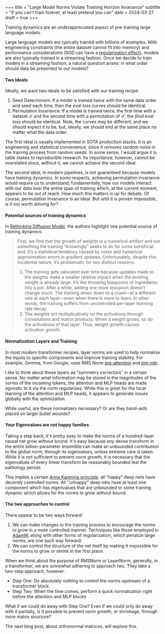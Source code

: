 +++
title = "Large Model Norms Violate Training Horizon Invariance"
subtitle = "If you can't train forever, at least pretend you can"
date = 2024-03-27
draft = true
+++

Training dynamics are an underappreciated aspect of pre-training large language models.

Large language models are typically trained with billions of examples. With engineering constraints (the entire dataset cannot fit into memory) and performance considerations (SGD can have a [regularization effect](https://arxiv.org/pdf/2101.12176.pdf)), models are also typically trained in a streaming fashion. Once we decide to train models in a streaming fashion, a natural question arises: in what order should data be presented to our models?

#### Two Ideals

Ideally, we want two ideals to be satisfied with our training recipe:

1. Seed Determinism: If a model is trained twice with the same data order and seed each time, then the _eval loss_ curves should be identical.
2. Permutation Invariance: If a model is trained twice, the first time with a dataset $\mathcal{X}$ and the second time with a permutation of $\mathcal{X}$, the _final eval loss_ should be identical. Note, the curves may be different, and we should expect it to be, but, ideally, we should end at the same place no matter what the data order.

The first ideal is usually implemented in SOTA production stacks. It is an engineering and statistical convenience, since it removes random noise in the training process from random seeds. In some sense, I would argue it is table stakes to reproducible research. Its importance, however, cannot be overstated since, without it, we cannot achieve the second ideal.

The second ideal, in modern pipelines, is not guaranteed because models have training dynamics. In some respects, achieving permutation invariance would require us to understand, fundamentally, how our models interact with our data over the entire span of training which, at the current moment, appears to be out of reach. How much this matters is up for debate. Of course, permutation invariance is an ideal. But until it is proven impossible, is it not worth striving for?

#### Potential sources of training dynamics

In [Rethinking Diffusion Model](https://developer.nvidia.com/blog/rethinking-how-to-train-diffusion-models/), the authors highlight one potential source of training dynamics:

> First, we find that the growth of weights is a numerical artifact and not something the training “knowingly” seeks to do for some beneficial end. It’s a statistical tendency caused by noise and numerical approximation errors in gradient updates. Unfortunately, despite this incidental nature, it’s problematic for two distinct reasons:
> 1. The training gets saturated over time because updates made to the weights make a smaller relative impact when the existing weight is already large. It’s like throwing teaspoons of ingredients into a pot. After a while, adding one more teaspoon doesn’t change much. The training slows down to a crawl—at a different rate at each layer—even when there is more to learn. In other words, the training suffers from uncontrolled per-layer learning rate decay.
> 2. The weights act multiplicatively on the activations through convolutions and matrix products. When a weight grows, so do the activations of that layer. Thus, weight growth causes activation growth.

#### Normalization Layers and Training

In most modern transformer recipes, layer norms are used to help normalize the inputs to specific components and improve training stability. For example, Gemma, from Google, uses RMS Norm [pre-attention](https://github.com/google-deepmind/gemma/blob/main/gemma/modules.py#L200) and [pre-mlp](https://github.com/google-deepmind/gemma/blob/main/gemma/modules.py#L207).

I like to think about these layers as "symmetry correctors" in a certain sense. No matter what information may be stored in the magnitudes of the norms of the incoming tokens, the attention and MLP heads are made agnostic to it via the norm regularizes. While this is great for the local learning of the attention and MLP heads, it appears to generate issues globally with the optimization.

While useful, are these normalizers necessary? Or are they band-aids placed on larger bullet wounds?

#### Your Eigenvalues are not happy families

Taking a step back, it's pretty easy to make the norms of a hundred-layer neural net grow without bound. It's easy because *any* dense transform in the entire billion-parameter ensemble can make an unbounded contribution to the global norm, through its eigenvalues, unless extreme care is taken. While it is not sufficient to prevent norm growth, it is necessary that the eigenvalues of every linear transform be reasonably bounded lest the pathology persist.

This implies a certain [Anna Karenina principle](https://en.wikipedia.org/wiki/Anna_Karenina_principle): all "happy" deep nets have decently controlled norms. All "unhappy" deep nets have at least one component which has eigenvalues that are unbounded or some training dynamic which allows for the norms to grow without bound.

#### The two approaches to control

There appear to be two ways forward:

1. We can make changes to the training process to encourage the norms to grow in a more controlled manner. Techniques like those employed in [AdamW](http://go/arxiv/1711.05101), along with other forms of regularization, which penalize large norms, are one such way forward.
2. We can control the structure of the net itself by making it impossible for the norms to grow or shrink in the first place.

When we think about the purpose of RMSNorm or LayerNorm, generally, in a transformer, we are somewhat adhering to approach two. They take a two-step approach, however.

* Step One: Do absolutely nothing to control the norms upstream of a transformer block.
* Step Two: When the time comes, perform a quick normalization right before the attention and MLP blocks

What if we could do away with Step One? Even if we could only do away with it partially, is it possible to prevent norm growth, or shrinkage, through more matrix structure?

The next blog post, about orthonormal matrices, will explore this.
